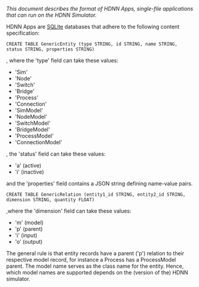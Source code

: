 *This document describes the format of HDNN Apps, single-file applications that can run on the HDNN Simulator.*

HDNN Apps are [SQLite](https://www.sqlite.org/) databases that adhere to the following content specification:

```CREATE TABLE GenericEntity (type STRING, id STRING, name STRING, status STRING, properties STRING)```

, where the 'type' field can take these values: 
* 'Sim'
* 'Node'
* 'Switch'
* 'Bridge'
* 'Process'
* 'Connection'
* 'SimModel'
* 'NodeModel'
* 'SwitchModel'
* 'BridgeModel'
* 'ProcessModel'
* 'ConnectionModel'

, the 'status' field can take these values: 
* 'a' (active)
* 'i' (inactive)

and the 'properties' field contains a JSON string defining name-value pairs.


```CREATE TABLE GenericRelation (entity1_id STRING, entity2_id STRING, dimension STRING, quantity FLOAT)```

,where the 'dimension' field can take these values:
* 'm' (model)
* 'p' (parent)
* 'i' (input)
* 'o' (output)


The general rule is that entity records have a parent ('p') relation to their respective model record, for instance a Process has a ProcessModel parent. The model name serves as the class name for the entity. Hence, which model names are supported depends on the (version of the) HDNN simulator.
